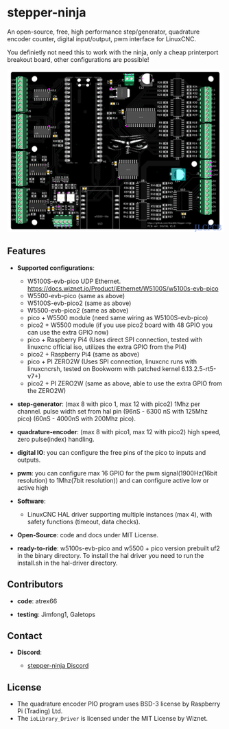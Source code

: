 # stepper-ninja

An open-source, free, high performance step/generator, quadrature encoder counter, digital input/output, pwm interface for LinuxCNC.

You definietly not need this to work with the ninja, only a cheap printerport breakout board, other configurations are possible!

![official breakout board](docs/images/updated_sm_black_top.png)

## Features

- **Supported configurations**:

  - W5100S-evb-pico UDP Ethernet. <https://docs.wiznet.io/Product/iEthernet/W5100S/w5100s-evb-pico>
  - W5500-evb-pico (same as above)
  - W5100S-evb-pico2 (same as above)
  - W5500-evb-pico2 (same as above)
  - pico + W5500 module (need same wiring as W5100S-evb-pico)
  - pico2 + W5500 module (if you use pico2 board with 48 GPIO you can use the extra GPIO now)
  - pico + Raspberry Pi4 (Uses direct SPI connection, tested with linuxcnc official iso, utilizes the extra GPIO from the PI4)
  - pico2 + Raspberry Pi4 (same as above)
  - pico + PI ZERO2W (Uses SPI connection, linuxcnc runs with linuxcncrsh, tested on Bookworm with patched kernel 6.13.2.5-rt5-v7+)
  - pico2 + PI ZERO2W (same as above, able to use the extra GPIO from the ZERO2W)

- **step-generator**: (max 8 with pico 1, max 12 with pico2) 1Mhz per channel. pulse width set from hal pin (96nS - 6300 nS with 125Mhz pico) (60nS - 4000nS with 200Mhz pico).

- **quadrature-encoder**: (max 8 with pico1, max 12 with pico2) high speed, zero pulse(index) handling.

- **digital IO**: you can configure the free pins of the pico to inputs and outputs.

- **pwm**: you can configure max 16 GPIO for the pwm signal(1900Hz(16bit resolution) to 1Mhz(7bit resolution)) and can configure active low or active high

- **Software**:
  - LinuxCNC HAL driver supporting multiple instances (max 4), with safety functions (timeout, data checks).

- **Open-Source**: code and docs under MIT License.

- **ready-to-ride**: w5100s-evb-pico and w5500 + pico version prebuilt uf2 in the binary directory. To install the hal driver you need to run the install.sh in the hal-driver directory.

## Contributors

- **code**: atrex66

- **testing**: Jimfong1, Galetops

## Contact

- **Discord**:

  - [stepper-ninja Discord](https://discord.gg/tKBEQGqw)

## License

- The quadrature encoder PIO program uses BSD-3 license by Raspberry Pi (Trading) Ltd.
- The `ioLibrary_Driver` is licensed under the MIT License by Wiznet.